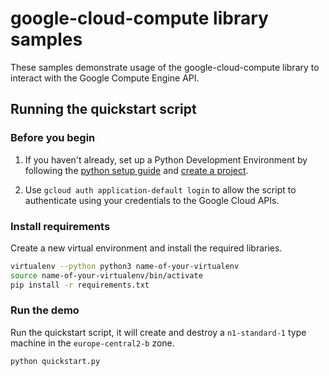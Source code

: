 # google-cloud-compute library samples

These samples demonstrate usage of the google-cloud-compute library to interact
with the Google Compute Engine API.

## Running the quickstart script

### Before you begin

1. If you haven't already, set up a Python Development Environment by following the [python setup guide](https://cloud.google.com/python/setup) and 
[create a project](https://cloud.google.com/resource-manager/docs/creating-managing-projects#creating_a_project).

1. Use `gcloud auth application-default login` to allow the script to authenticate using
your credentials to the Google Cloud APIs.

### Install requirements

Create a new virtual environment and install the required libraries.
```bash
virtualenv --python python3 name-of-your-virtualenv
source name-of-your-virtualenv/bin/activate
pip install -r requirements.txt
```

### Run the demo

Run the quickstart script, it will create and destroy a `n1-standard-1` 
type machine in the `europe-central2-b` zone.
```bash
python quickstart.py
```
